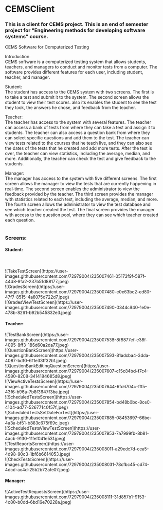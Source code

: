 # CEMSClient
<h3> This is a client for CEMS project.
This is an end of semester project for 
"Engineering methods for developing software systems" course. </h3>

CEMS Software for Computerized Testing <br>

Introduction: <br>
CEMS software is a computerized testing system that allows students, teachers, and managers to conduct and monitor tests from a computer. The software provides different features for each user, including student, teacher, and manager.<br>

Student:<br>
The student has access to the CEMS system with two screens. The first is to take a test and submit it to the system. The second screen allows the student to view their test scores. also its enables the student to see the test they took, the answers he chose, and feedback from the teacher.<br>

Teacher:<br>
The teacher has access to the system with several features. The teacher can access a bank of tests from where they can take a test and assign it to students. The teacher can also access a question bank from where they can select specific questions and add them to the test. The teacher can view tests related to the courses that he teach live, and they can also see the dates of the tests that he created and add more tests. After the test is over, the teacher can view statistics, including the average, median, and more. Additionally, the teacher can check the test and give feedback to the students.<br>

Manager:<br>
The manager has access to the system with five different screens. The first screen allows the manager to view the tests that are currently happening in real-time. The second screen enables the administrator to view the feedback provided by the teacher. The third screen provides the manager with statistics related to each test, including the average, median, and more. The fourth screen allows the administrator to view the test database and see which teacher created the test. The final screen provides the manager with access to the question pool, where they can see which teacher created each question.<br><br>


<h3>Screens:</h3>

<h4>Student:</h4><br><br>
![TakeTestScreen](https://user-images.githubusercontent.com/72979004/235007461-05173f9f-587f-44d8-9fa2-237b51d88177.jpeg)<br>
![GradesScreen](https://user-images.githubusercontent.com/72979004/235007480-e0e63bc2-ed80-47f7-8515-4a6075d722d7.jpeg)<br>
![GradesViewTestScreen](https://user-images.githubusercontent.com/72979004/235007490-0344c940-1e0e-478b-8261-b92b545832e3.jpeg)<br>


<h4>Teacher:</h4>
![TestBankScreen](https://user-images.githubusercontent.com/72979004/235007538-8f8877ef-e38f-4095-8ff3-186d60a2da77.jpeg)<br>
![QuestionBankScreen](https://user-images.githubusercontent.com/72979004/235007593-81adcba4-3dda-4087-bdf0-611e33ff32b1.jpeg)<br>
![QuestionBankEditingQuestionScreen](https://user-images.githubusercontent.com/72979004/235007607-c15c84bd-f7c4-4580-8208-3414184685d8.jpeg)<br>
![ViewActiveTestsScreen](https://user-images.githubusercontent.com/72979004/235007644-6fc6704c-fff5-43f6-b96a-7b8f3647f3ba.jpeg)<br>
![ScheduledTestsScreen](https://user-images.githubusercontent.com/72979004/235007854-bd48b0bc-8ce0-4104-ad77-52677140f57f.jpeg)<br>
![ScheduledTestsSetDateForTest](https://user-images.githubusercontent.com/72979004/235007885-08453697-66be-4a3a-bf51-b883c675f69c.jpeg)<br>
![ScheduledTestsViewTestScreen](https://user-images.githubusercontent.com/72979004/235007953-7a7999fb-8b81-4acb-9130-11fef041e53f.jpeg)<br>
![TestReportsScreen](https://user-images.githubusercontent.com/72979004/235008011-a29edc7d-cea5-4d98-90c3-1bf6b6614053.jpeg)<br>
![CheckTestsScreen](https://user-images.githubusercontent.com/72979004/235008031-78cfbc45-cd74-4dcd-ac4d-25b2b72afe07.jpeg)<br>


<h4>Manager:</h4>
![ActiveTestRequestsScreen](https://user-images.githubusercontent.com/72979004/235008111-31d857b1-9153-4c80-b0dd-6bd16e70228a.jpeg)

